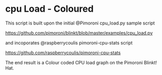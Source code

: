 # cpu Load - Coloured
This script is built upon the initial @Pimoroni cpu_load.py sample script

https://github.com/pimoroni/blinkt/blob/master/examples/cpu_load.py

and incoporates @raspberrycoulis pimoroni-cpu-stats script

https://github.com/raspberrycoulis/pimoroni-cpu-stats

The end result is a Colour coded CPU load graph on the Pimoroni Blinkt! Hat.
